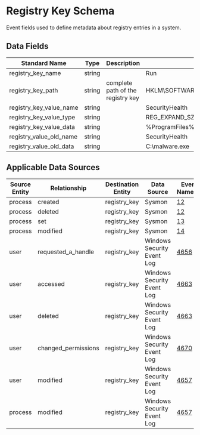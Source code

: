 # Registry Key Schema
Event fields used to define metadata about registry entries in a system.

## Data Fields
|Standard Name|Type|Description|Sample Value|
|---|---|---|---|
| registry_key_name       | string |                                   | Run                                                |
| registry_key_path       | string | complete path of the registry key | HKLM\SOFTWARE\Microsoft\Windows\CurrentVersion\Run |
| registry_key_value_name | string |                                   | SecurityHealth                                     |
| registry_key_value_type | string |                                   | REG_EXPAND_SZ                                      |
| registry_key_value_data | string |                                   | %ProgramFiles%\Windows Defender\MSASCuiL.exe       |
| registry_value_old_name | string |                                   | SecurityHealth                                     |
| registry_value_old_data | string |                                   | C:\malware.exe                                     |


## Applicable Data Sources
| Source Entity | Relationship | Destination Entity | Data Source | Event Name/ID |
|---------------|--------------|--------------------|-------------|------------|
| process | created | registry_key | Sysmon | [12](../../data_dictionaries/windows/sysmon/events/event-12.md) |
| process | deleted | registry_key | Sysmon | [12](../../data_dictionaries/windows/sysmon/events/event-12.md) |
| process | set | registry_key | Sysmon | [13](../../data_dictionaries/windows/sysmon/events/event-13.md) |
| process | modified | registry_key | Sysmon | [14](../../data_dictionaries/windows/sysmon/events/event-14.md) |
| user | requested_a_handle | registry_key | Windows Security Event Log | [4656](../../data_dictionaries/windows/security/events/event-4656.md) |
| user | accessed | registry_key | Windows Security Event Log | [4663](../../data_dictionaries/windows/security/events/event-4663.md) |
| user | deleted | registry_key | Windows Security Event Log | [4663](../../data_dictionaries/windows/security/events/event-4663.md) |
| user | changed_permissions | registry_key | Windows Security Event Log | [4670](../../data_dictionaries/windows/security/object_access/registry/README.md) |
| user | modified | registry_key | Windows Security Event Log | [4657](../../data_dictionaries/windows/security/object_access/registry/README.md) |
| process | modified | registry_key | Windows Security Event Log | [4657](../../data_dictionaries/windows/security/object_access/registry/README.md) |